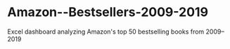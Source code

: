 # Amazon--Bestsellers-2009-2019
Excel dashboard analyzing Amazon's top 50 bestselling books from 2009–2019
